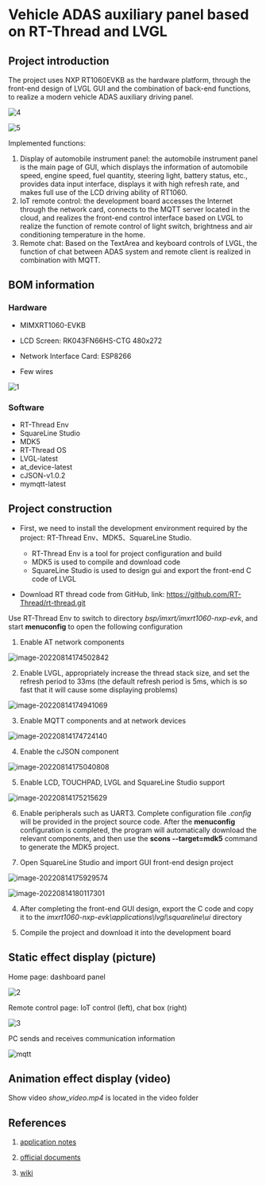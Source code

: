 # Vehicle ADAS auxiliary panel based on RT-Thread and LVGL

## Project introduction

The project uses NXP RT1060EVKB as the hardware platform, through the front-end design of LVGL GUI and the combination of back-end functions, to realize a modern vehicle ADAS auxiliary driving panel. 

![4](assets/4.jpg)

![5](assets/5.jpg)

Implemented functions: 

1. Display of automobile instrument panel: the automobile instrument panel is the main page of GUI, which displays the information of automobile speed, engine speed, fuel quantity, steering light, battery status, etc., provides data input interface, displays it with high refresh rate, and makes full use of the LCD driving ability of RT1060. 
2. IoT remote control: the development board accesses the Internet through the network card, connects to the MQTT server located in the cloud, and realizes the front-end control interface based on LVGL to realize the function of remote control of light switch, brightness and air conditioning temperature in the home. 
3. Remote chat: Based on the TextArea and keyboard controls of LVGL, the function of chat between ADAS system and remote client is realized in combination with MQTT. 

## BOM information

### Hardware

- MIMXRT1060-EVKB

- LCD Screen: RK043FN66HS-CTG 480x272

- Network Interface Card: ESP8266

- Few wires

![1](assets/1.jpg)

### Software

- RT-Thread Env
- SquareLine Studio
- MDK5
- RT-Thread OS
- LVGL-latest
- at_device-latest
- cJSON-v1.0.2
- mymqtt-latest

## Project construction

- First, we need to install the development environment required by the project: RT-Thread Env、MDK5、SquareLine Studio. 

  - RT-Thread Env is a tool for project configuration and build
  - MDK5 is used to compile and download code
  - SquareLine Studio is used to design gui and export the front-end C code of LVGL
- Download RT thread code from GitHub, link: https://github.com/RT-Thread/rt-thread.git

Use RT-Thread Env to switch to directory *bsp/imxrt/imxrt1060-nxp-evk*, and start **menuconfig** to open the following configuration

1. Enable AT network components

![image-20220814174502842](assets/image-20220814174502842.png)

2. Enable LVGL, appropriately increase the thread stack size, and set the refresh period to 33ms (the default refresh period is 5ms, which is so fast that it will cause some displaying problems)

![image-20220814174941069](assets/image-20220814174941069.png)

3. Enable MQTT components and at network devices

![image-20220814174724140](assets/image-20220814174724140.png)

4. Enable the cJSON component

![image-20220814175040808](assets/image-20220814175040808.png)

5. Enable LCD, TOUCHPAD, LVGL and SquareLine Studio support

![image-20220814175215629](assets/image-20220814175215629.png)

6. Enable peripherals such as UART3. Complete configuration file *.config* will be provided in the project source code. After the **menuconfig**  configuration is completed, the program will automatically download the relevant components, and then use the **scons --target=mdk5** command to generate the MDK5 project. 

3. Open SquareLine Studio and import GUI front-end design project

![image-20220814175929574](assets/image-20220814175929574.png)

![image-20220814180117301](assets/image-20220814180117301.png)

4. After completing the front-end GUI design, export the C code and copy it to the *imxrt1060-nxp-evk\applications\lvgl\squareline\ui* directory

5. Compile the project and download it into the development board

## Static effect display (picture)

Home page: dashboard panel

![2](assets/2.jpg)

Remote control page: IoT control (left), chat box (right)

![3](assets/3.jpg)

PC sends and receives communication information

![mqtt](assets/mqtt.png)

## Animation effect display (video)

Show video *show_video.mp4* is located in the video folder

## References

1. [application notes](https://deepinout.com/LVGL-tutorials/LVGL-getting-started/LVGL-intro.html)

2. [official documents](https://www.nxp.com.cn/design/development-boards/i-mx-evaluation-and-development-boards/i-mx-rt1060-evaluation-kit:MIMXRT1060-EVKB)

3. [wiki](http://LVGL.100ask.net/8.2/widgets/core/textarea.html#api)

